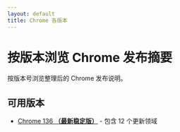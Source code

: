 ```yaml
---
layout: default
title: Chrome 各版本
---
```


# 按版本浏览 Chrome 发布摘要

按版本号浏览整理后的 Chrome 发布说明。

## 可用版本

- [Chrome 136 **（最新稳定版）**](./chrome-136/index-zh.html) - 包含 12 个更新领域
